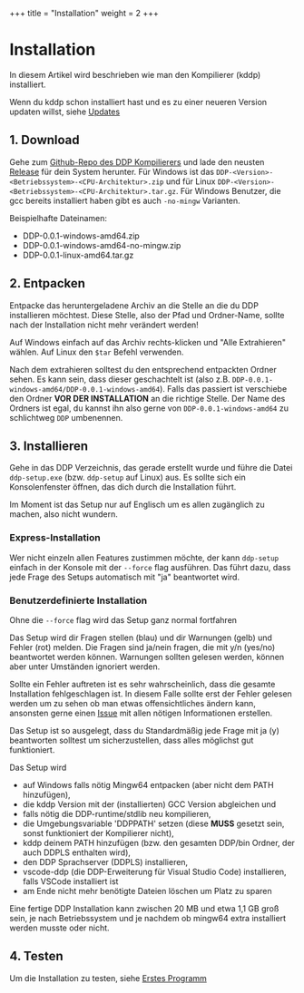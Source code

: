 +++
title = "Installation"
weight = 2
+++

# Installation

In diesem Artikel wird beschrieben wie man den Kompilierer (kddp) installiert.

Wenn du kddp schon installiert hast und es zu einer neueren Version updaten willst, siehe [Updates](/Einstieg/Updates)

## 1. Download

Gehe zum [Github-Repo des DDP Kompilierers](https://github.com/DDP-Projekt/Kompilierer) und lade den neusten [Release](https://github.com/DDP-Projekt/Kompilierer/releases) für dein System herunter.
Für Windows ist das `DDP-<Version>-<Betriebssystem>-<CPU-Architektur>.zip` und für Linux `DDP-<Version>-<Betriebssystem>-<CPU-Architektur>.tar.gz`.
Für Windows Benutzer, die gcc bereits installiert haben gibt es auch `-no-mingw` Varianten.

Beispielhafte Dateinamen:
- DDP-0.0.1-windows-amd64.zip
- DDP-0.0.1-windows-amd64-no-mingw.zip
- DDP-0.0.1-linux-amd64.tar.gz

## 2. Entpacken

Entpacke das heruntergeladene Archiv an die Stelle an die du DDP installieren möchtest.
Diese Stelle, also der Pfad und Ordner-Name, sollte nach der Installation nicht mehr verändert werden!

Auf Windows einfach auf das Archiv rechts-klicken und "Alle Extrahieren" wählen.
Auf Linux den `$tar` Befehl verwenden.

Nach dem extrahieren solltest du den entsprechend entpackten Ordner sehen. Es kann sein, dass dieser geschachtelt ist (also z.B. `DDP-0.0.1-windows-amd64/DDP-0.0.1-windows-amd64`). Falls das passiert ist verschiebe den Ordner **VOR DER INSTALLATION** an die richtige Stelle.
Der Name des Ordners ist egal, du kannst ihn also gerne von `DDP-0.0.1-windows-amd64` zu schlichtweg `DDP` umbenennen.

## 3. Installieren

Gehe in das DDP Verzeichnis, das gerade erstellt wurde und führe die Datei `ddp-setup.exe` (bzw. `ddp-setup` auf Linux) aus. 
Es sollte sich ein Konsolenfenster öffnen, das dich durch die Installation führt.

Im Moment ist das Setup nur auf Englisch um es allen zugänglich zu machen, also nicht wundern.

### Express-Installation

Wer nicht einzeln allen Features zustimmen möchte, der kann `ddp-setup` einfach in der Konsole mit der `--force` flag ausführen.
Das führt dazu, dass jede Frage des Setups automatisch mit "ja" beantwortet wird.

### Benutzerdefinierte Installation

Ohne die `--force` flag wird das Setup ganz normal fortfahren

Das Setup wird dir Fragen stellen (blau) und dir Warnungen (gelb) und Fehler (rot) melden.
Die Fragen sind ja/nein fragen, die mit y/n (yes/no) beantwortet werden können.
Warnungen sollten gelesen werden, können aber unter Umständen ignoriert werden.

Sollte ein Fehler auftreten ist es sehr wahrscheinlich, dass die gesamte Installation fehlgeschlagen ist.
In diesem Falle sollte erst der Fehler gelesen werden um zu sehen ob man etwas offensichtliches ändern kann, ansonsten gerne einen [Issue](https://github.com/DDP-Projekt/Installer/issues) mit allen nötigen Informationen erstellen.

Das Setup ist so ausgelegt, dass du Standardmäßig jede Frage mit ja (y) beantworten solltest um sicherzustellen, dass alles möglichst gut funktioniert.

Das Setup wird
* auf Windows falls nötig Mingw64 entpacken (aber nicht dem PATH hinzufügen),
* die kddp Version mit der (installierten) GCC Version abgleichen und
* falls nötig die DDP-runtime/stdlib neu kompilieren,
* die Umgebungsvariable 'DDPPATH' setzen (diese **MUSS** gesetzt sein, sonst funktioniert der Kompilierer nicht),
* kddp deinem PATH hinzufügen (bzw. den gesamten DDP/bin Ordner, der auch DDPLS enthalten wird),
* den DDP Sprachserver (DDPLS) installieren,
* vscode-ddp (die DDP-Erweiterung für Visual Studio Code) installieren, falls VSCode installiert ist
* am Ende nicht mehr benötigte Dateien löschen um Platz zu sparen

Eine fertige DDP Installation kann zwischen 20 MB und etwa 1,1 GB groß sein, je nach Betriebssystem und je nachdem ob mingw64 extra installiert werden musste oder nicht.

## 4. Testen

Um die Installation zu testen, siehe [Erstes Programm](/Einstieg/Erstes-Programm)